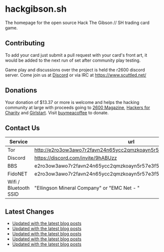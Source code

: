 # hackgibson.sh
The homepage for the open source Hack The Gibson // SH trading card game.


## Contributing

To add your card just submit a pull request with your card's front art, it would be added to the next run of set after community play testing.

Game play and discussions over the project is held the r2600 discord server. Come join us at [Discord](https://discord.com/invite/9hABUzz) or via IRC at https://www.scuttled.net/


## Donations

Your donation of $13.37 or more is welcome and helps the hacking community at large with proceeds going to [2600 Magazine](https://2600.com/), [Hackers for Charity](https://hackersforcharity.org) and [Girlstart](https://girlstart.org).  Visit [buymeacoffee](https://www.buymeacoffee.com/hackgibson.sh) to donate.


## Contact Us

Service | url
-|-
Tor | http://e2ro3ow3awo7r2favn24n65ycc2qmzkoayn5r57e3f56nvjwdcgg32ad.onion
Discord | https://discord.com/invite/9hABUzz
BBS | e2ro3ow3awo7r2favn24n65ycc2qmzkoayn5r57e3f56nvjwdcgg32ad.onion:23
FidoNET | e2ro3ow3awo7r2favn24n65ycc2qmzkoayn5r57e3f56nvjwdcgg32ad.onion:24554
Wifi / Bluetooth SSID | "Ellingson Mineral Company" or "EMC Net - <fidonet address>"

## Latest Changes
<!-- BLOG-POST-LIST:START -->
- [Updated with the latest blog posts](https://github.com/DFW2600/hackgibson.sh/commit/f306ca51362b8fff46b2f57a24c1cf29e9bd43e6)
- [Updated with the latest blog posts](https://github.com/DFW2600/hackgibson.sh/commit/5f09b08448c3ff98c83fdcd43f6531255747e034)
- [Updated with the latest blog posts](https://github.com/DFW2600/hackgibson.sh/commit/b96c9182e1dbca32a4242c8b9a7e32b61ffd310c)
- [Updated with the latest blog posts](https://github.com/DFW2600/hackgibson.sh/commit/d08e0d39b1f54fb2468e47f353a83ae05b29df1b)
- [Updated with the latest blog posts](https://github.com/DFW2600/hackgibson.sh/commit/8f2302c1ca79916fbd5ce82446cbdcce66704f8a)
<!-- BLOG-POST-LIST:END -->
